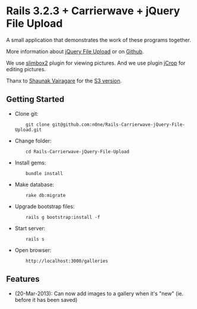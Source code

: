 # Rails 3.2.3 + Carrierwave + jQuery File Upload 

A small application that demonstrates the work of these programs together.

More information about [jQuery File Upload](http://blueimp.github.com/jQuery-File-Upload/) or on [Github](https://github.com/blueimp/jQuery-File-Upload).

We use [slimbox2](http://www.digitalia.be/software/slimbox2) plugin for viewing pictures.
And we use plugin [jCrop](http://deepliquid.com/content/Jcrop.html) for editing pictures.

Thanx to [Shaunak Vairagare](https://github.com/shaunakv1/) for the [S3 version](https://github.com/shaunakv1/Rails-Carrierwave-S3-jQuery-File-Upload).

## Getting Started

* Clone git:

          git clone git@github.com:n0ne/Rails-Carrierwave-jQuery-File-Upload.git

* Change folder:

          cd Rails-Carrierwave-jQuery-File-Upload

* Install gems:

          bundle install

* Make database:

          rake db:migrate

* Upgrade bootstrap files:

          rails g bootstrap:install -f

* Start server:

          rails s

* Open browser:

          http://localhost:3000/galleries

## Features

- (20-Mar-2013): Can now add images to a gallery when it's "new" (ie. before it has been saved)
